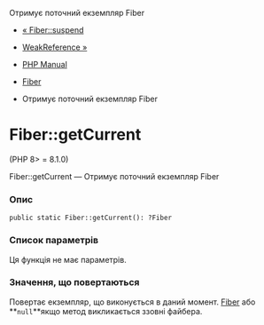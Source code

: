 Отримує поточний екземпляр Fiber

-   [« Fiber::suspend](fiber.suspend.html)
    
-   [WeakReference »](class.weakreference.html)
    
-   [PHP Manual](index.html)
    
-   [Fiber](class.fiber.html)
    
-   Отримує поточний екземпляр Fiber
    

# Fiber::getCurrent

(PHP 8> = 8.1.0)

Fiber::getCurrent — Отримує поточний екземпляр Fiber

### Опис

```methodsynopsis
public static Fiber::getCurrent(): ?Fiber
```

### Список параметрів

Ця функція не має параметрів.

### Значення, що повертаються

Повертає екземпляр, що виконується в даний момент. [Fiber](class.fiber.html) або **`null`**якщо метод викликається ззовні файбера.